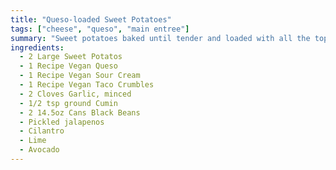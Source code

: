 ```yaml
---
title: "Queso-loaded Sweet Potatoes"
tags: ["cheese", "queso", "main entree"]
summary: "Sweet potatoes baked until tender and loaded with all the toppings that make a plate of nachos great. Laura & Tiff's original recipe."
ingredients:
  - 2 Large Sweet Potatos
  - 1 Recipe Vegan Queso
  - 1 Recipe Vegan Sour Cream
  - 1 Recipe Vegan Taco Crumbles
  - 2 Cloves Garlic, minced
  - 1/2 tsp ground Cumin
  - 2 14.5oz Cans Black Beans
  - Pickled jalapenos
  - Cilantro
  - Lime
  - Avocado
---
```

